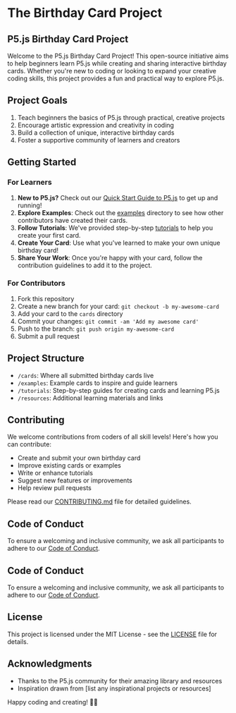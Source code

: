 # The Birthday Card Project
## P5.js Birthday Card Project

Welcome to the P5.js Birthday Card Project! This open-source initiative aims to help beginners learn P5.js while creating and sharing interactive birthday cards. Whether you're new to coding or looking to expand your creative coding skills, this project provides a fun and practical way to explore P5.js.

## Project Goals

1. Teach beginners the basics of P5.js through practical, creative projects
2. Encourage artistic expression and creativity in coding
3. Build a collection of unique, interactive birthday cards
4. Foster a supportive community of learners and creators

## Getting Started

### For Learners

1. **New to P5.js?** Check out our [Quick Start Guide to P5.js](https://github.com/ashleysally00/the-birthday-card-project/blob/main/QUICK_START_GUIDE.md) to get up and running!
2. **Explore Examples**: Check out the [examples](https://github.com/ashleysally00/the-birthday-card-project/tree/main/examples) directory to see how other contributors have created their cards.
3. **Follow Tutorials**: We've provided step-by-step [tutorials](https://github.com/ashleysally00/the-birthday-card-project/blob/main/Tutorials.md) to help you create your first card.
4. **Create Your Card**: Use what you've learned to make your own unique birthday card!
5. **Share Your Work**: Once you're happy with your card, follow the contribution guidelines to add it to the project.

### For Contributors

1. Fork this repository
2. Create a new branch for your card: `git checkout -b my-awesome-card`
3. Add your card to the `cards` directory
4. Commit your changes: `git commit -am 'Add my awesome card'`
5. Push to the branch: `git push origin my-awesome-card`
6. Submit a pull request

## Project Structure

- `/cards`: Where all submitted birthday cards live
- `/examples`: Example cards to inspire and guide learners
- `/tutorials`: Step-by-step guides for creating cards and learning P5.js
- `/resources`: Additional learning materials and links

## Contributing

We welcome contributions from coders of all skill levels! Here's how you can contribute:

- Create and submit your own birthday card
- Improve existing cards or examples
- Write or enhance tutorials
- Suggest new features or improvements
- Help review pull requests

Please read our [CONTRIBUTING.md](CONTRIBUTING.md) file for detailed guidelines.

## Code of Conduct

To ensure a welcoming and inclusive community, we ask all participants to adhere to our [Code of Conduct](https://github.com/ashleysally00/the-birthday-card-project/blob/main/Code-of-Conduct).

## Code of Conduct

To ensure a welcoming and inclusive community, we ask all participants to adhere to our [Code of Conduct](https://github.com/ashleysally00/the-birthday-card-project/blob/main/Code-of-Conduct.md).



## License

This project is licensed under the MIT License - see the [LICENSE](LICENSE) file for details.

## Acknowledgments

- Thanks to the P5.js community for their amazing library and resources
- Inspiration drawn from [list any inspirational projects or resources]

Happy coding and creating! 🎨🎂
